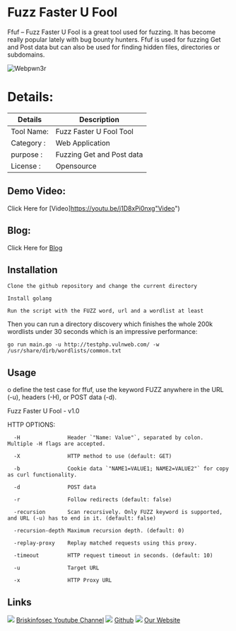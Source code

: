 Fuzz Faster U Fool
============
 Ffuf – Fuzz Faster U Fool is a great tool used for fuzzing. It has become really popular lately with bug bounty hunters. Ffuf is used for fuzzing Get and Post data but can also be used for finding hidden files, directories or subdomains.

![Webpwn3r](https://www.briskinfosec.com//assets/tooloftheday/117.jpg)

Details:
============
|  Details | Description   |
| ------------ | ------------ |
|Tool Name:| Fuzz Faster U Fool Tool |
|Category :| Web Application|
|purpose  :| Fuzzing Get and Post data  |
|License  :| Opensource

Demo Video:
-----------------
Click Here for [Video]https://youtu.be/j1D8xPi0nxg"Video")

Blog: 
--------------
Click Here for [Blog](https://www.briskinfosec.com/tooloftheday/toolofthedaydetail/Fuzz-Faster-U-Fool-Tool-to-Fuzzing-Get-and-Post-data"Blog")

Installation
----------------

    Clone the github repository and change the current directory

    Install golang

    Run the script with the FUZZ word, url and a wordlist at least

Then you can run a directory discovery which finishes the whole 200k wordlists under 30 seconds which is an impressive performance:

    go run main.go -u http://testphp.vulnweb.com/ -w /usr/share/dirb/wordlists/common.txt
     
Usage
---------------
o define the test case for ffuf, use the keyword FUZZ anywhere in the URL (-u), headers (-H), or POST data (-d).

Fuzz Faster U Fool - v1.0

HTTP OPTIONS:

      -H               Header `"Name: Value"`, separated by colon. Multiple -H flags are accepted.

      -X               HTTP method to use (default: GET)

      -b               Cookie data `"NAME1=VALUE1; NAME2=VALUE2"` for copy as curl functionality.

      -d               POST data

      -r               Follow redirects (default: false)

      -recursion       Scan recursively. Only FUZZ keyword is supported, and URL (-u) has to end in it. (default: false)

      -recursion-depth Maximum recursion depth. (default: 0)

      -replay-proxy    Replay matched requests using this proxy.

      -timeout         HTTP request timeout in seconds. (default: 10)

      -u               Target URL

      -x               HTTP Proxy URL

Links
----------------
![ ](https://img.icons8.com/color/15/000000/youtube-play.png) [Briskinfosec Youtube Channel](https://www.youtube.com/channel/UCcPmqqYETcO_7-6p_uUsF1w "Briskinfosec Youtube Channel")
 ![ ](https://img.icons8.com/glyph-neue/15/000000/github.png) [Github](https://github.com/briskinfosec "Github") 
![ ](https://img.icons8.com/ios/15/000000/internet--v2.png) [Our Website](https://www.briskinfosec.com/ "Our Website")
